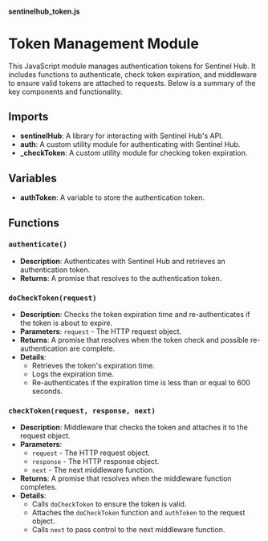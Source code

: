 #### sentinelhub_token.js

# Token Management Module

This JavaScript module manages authentication tokens for Sentinel Hub. It includes functions to authenticate, check token expiration, and middleware to ensure valid tokens are attached to requests. Below is a summary of the key components and functionality.

## Imports
- **sentinelHub**: A library for interacting with Sentinel Hub's API.
- **auth**: A custom utility module for authenticating with Sentinel Hub.
- **_checkToken**: A custom utility module for checking token expiration.

## Variables
- **authToken**: A variable to store the authentication token.

## Functions
### `authenticate()`
- **Description**: Authenticates with Sentinel Hub and retrieves an authentication token.
- **Returns**: A promise that resolves to the authentication token.

### `doCheckToken(request)`
- **Description**: Checks the token expiration time and re-authenticates if the token is about to expire.
- **Parameters**: `request` - The HTTP request object.
- **Returns**: A promise that resolves when the token check and possible re-authentication are complete.
- **Details**: 
  - Retrieves the token's expiration time.
  - Logs the expiration time.
  - Re-authenticates if the expiration time is less than or equal to 600 seconds.

### `checkToken(request, response, next)`
- **Description**: Middleware that checks the token and attaches it to the request object.
- **Parameters**:
  - `request` - The HTTP request object.
  - `response` - The HTTP response object.
  - `next` - The next middleware function.
- **Returns**: A promise that resolves when the middleware function completes.
- **Details**: 
  - Calls `doCheckToken` to ensure the token is valid.
  - Attaches the `doCheckToken` function and `authToken` to the request object.
  - Calls `next` to pass control to the next middleware function.

